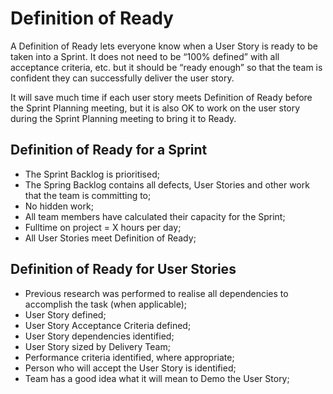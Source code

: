 # Definition of Ready

A Definition of Ready lets everyone know when a User Story is ready to be taken into a Sprint. It does not need to be “100% defined” with all acceptance criteria, etc. but it should be “ready enough” so that the team is confident they can successfully deliver the user story.

It will save much time if each user story meets Definition of Ready before the Sprint Planning meeting, but it is also OK to work on the user story during the Sprint Planning meeting to bring it to Ready.

## Definition of Ready for a Sprint

* The Sprint Backlog is prioritised;
* The Spring Backlog contains all defects, User Stories and other work that the team is committing to;
* No hidden work;
* All team members have calculated their capacity for the Sprint;
* Fulltime on project = X hours per day;
* All User Stories meet Definition of Ready;

## Definition of Ready for User Stories

* Previous research was performed to realise all dependencies to accomplish the task (when applicable);
* User Story defined;
* User Story Acceptance Criteria defined;
* User Story dependencies identified;
* User Story sized by Delivery Team;
* Performance criteria identified, where appropriate;
* Person who will accept the User Story is identified;
* Team has a good idea what it will mean to Demo the User Story;
